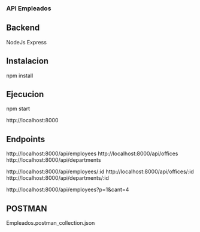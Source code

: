 ### API Empleados
 
## Backend

NodeJs
Express

## Instalacion

npm install

## Ejecucion

npm start

http://localhost:8000


## Endpoints

http://localhost:8000/api/employees
http://localhost:8000/api/offices
http://localhost:8000/api/departments

http://localhost:8000/api/employees/:id
http://localhost:8000/api/offices/:id
http://localhost:8000/api/departments/:id

http://localhost:8000/api/employees?p=1&cant=4

## POSTMAN

Empleados.postman_collection.json

